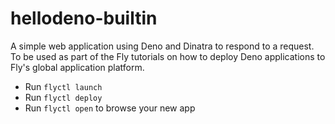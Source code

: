 # hellodeno-builtin

A simple web application using Deno and Dinatra to respond to a request. To be used as part of the Fly tutorials on how to deploy Deno applications to Fly's global application platform.

* Run `flyctl launch`
* Run `flyctl deploy`
* Run `flyctl open` to browse your new app

